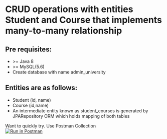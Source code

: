 # CRUD operations with entities Student and Course that implements many-to-many relationship

## Pre requisites:
- \>= Java 8
- \>= MySQL(5.6)
- Create database with name admin_university

## Entities are as follows:
- Student (id, name)
- Course (id,name)
- An intermediate entity known as student_courses is generated by JPARepository ORM which holds mapping of both tables


Want to quickly try. Use Postman Collection <br>
[![Run in Postman](https://run.pstmn.io/button.svg)](https://app.getpostman.com/run-collection/f29fcd5e95bae2295f87)
